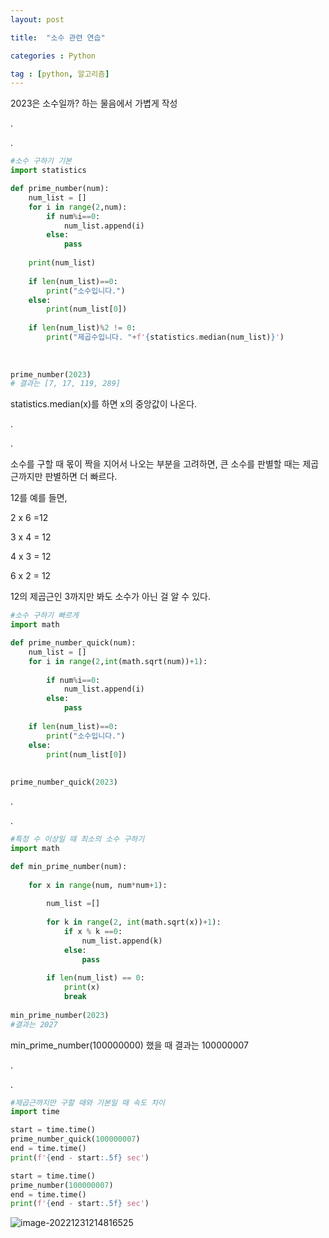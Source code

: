 ```yaml
---
layout: post

title:  "소수 관련 연습"

categories : Python

tag : [python, 알고리즘]
---
```


2023은 소수일까? 하는 물음에서 가볍게 작성

.

.

```python
#소수 구하기 기본
import statistics

def prime_number(num):
    num_list = []
    for i in range(2,num):
        if num%i==0:
            num_list.append(i)
        else:
            pass
    
    print(num_list)
    
    if len(num_list)==0:
        print("소수입니다.")
    else:
        print(num_list[0])
    
    if len(num_list)%2 != 0:
        print("제곱수입니다. "+f'{statistics.median(num_list)}')
        
        
        
prime_number(2023)
# 결과는 [7, 17, 119, 289]
```



statistics.median(x)를 하면 x의 중앙값이 나온다.

.

.

소수를 구할 때 몫이 짝을 지어서 나오는 부분을 고려하면, 큰 소수를 판별할 때는 제곱근까지만 판별하면 더 빠르다.

12를 예를 들면,

2 x 6 =12

3 x 4 = 12

4 x 3 = 12 

6 x 2 = 12



12의 제곱근인 3까지만 봐도 소수가 아닌 걸 알 수 있다.

```python
#소수 구하기 빠르게
import math

def prime_number_quick(num):
    num_list = []
    for i in range(2,int(math.sqrt(num))+1):
        
        if num%i==0:
            num_list.append(i)
        else:
            pass
        
    if len(num_list)==0:
        print("소수입니다.")
    else:
        print(num_list[0])
        
        
prime_number_quick(2023)
```

.

.

```python
#특정 수 이상일 때 최소의 소수 구하기
import math

def min_prime_number(num):
    
    for x in range(num, num*num+1):
        
        num_list =[]
        
        for k in range(2, int(math.sqrt(x))+1):
            if x % k ==0:
                num_list.append(k)
            else:
                pass
        
        if len(num_list) == 0:
            print(x)
            break
            
min_prime_number(2023)           
#결과는 2027
```

min_prime_number(100000000) 했을 때 결과는 100000007

.

.

```python
#제곱근까지만 구할 때와 기본일 때 속도 차이
import time

start = time.time()
prime_number_quick(100000007)
end = time.time()
print(f'{end - start:.5f} sec')

start = time.time()
prime_number(100000007)
end = time.time()
print(f'{end - start:.5f} sec')
```

![image-20221231214816525](../../../../images/2022-12-31-prime_number/image-20221231214816525.png)
